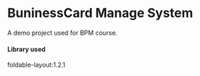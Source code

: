BuninessCard Manage System
==============

A demo project used for BPM course.


#### Library used ####

foldable-layout:1.2.1
<a href="https://github.com/alexvasilkov/FoldableLayout">



